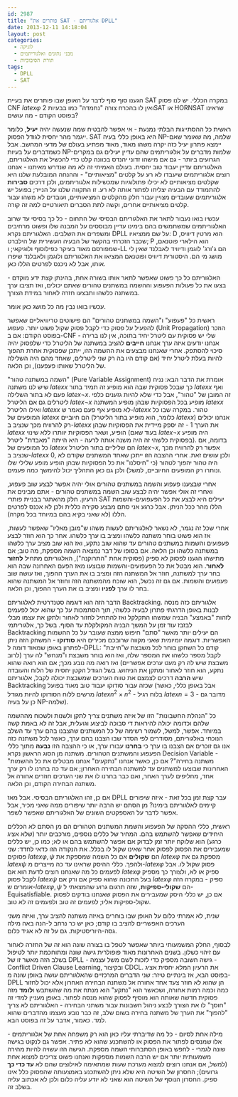 ```yaml
---
id: 2987
title: "פותרים את SAT - אלגוריתם DPLL"
date: 2013-12-11 14:18:04
layout: post
categories: 
  - לוגיקה
  - מבני נתונים ואלגוריתמים
  - תורת הסיבוכיות
tags: 
  - DPLL
  - SAT
---
```

הגענו סוף סוף לדבר על האופן שבו פותרים את בעיית SAT במקרה הכללי. יש לנו פסוק CNF $latex \varphi$ ואין לו בהכרח צורה "נחמדה" כמו בבעיות 2SAT או HORNSAT שראינו בפוסט הקודם - מה עושים?

ראשית כל ההסתייגות הבלתי נמנעת - אי אפשר להבטיח שמה שנעשה יהיה <strong>יעיל</strong>, כלומר ייגמר מהר יחסית לגודל הפסוק. SAT היא באופן כללי בעיה NP-שלמה, מה שאומר שאם יימצא פתרון יעיל כזה יקרה משהו מאוד, מאוד מפתיע בעולם של מדעי המחשב. אבל כשמדברים על בעיות NP-שלמות מדברים על אלגוריתמים שהם עדיין יעילים גם במקרים הגרועים ביותר - גם אם מישהו זדוני יהנדס בכוונה קלט כדי להכשיל את האלגוריתם, האלגוריתם עדיין יעבוד טוב יחסית. בעולם האמיתי זה לא מה שנדרש מאיתנו - אנחנו רוצים אלגוריתמים שיעבדו לא רע על קלטים "מציאותיים" - וההנחה המובלעת שלנו היא שקלטים מציאותיים לא יכילו פתולוגיות שמכשילות אלגוריתמים, ולכן דרכים <strong>סבירות</strong> להתמודד עם הבעיה יצליחו לפתור אותה לא רע. זו התקווה שלנו על הנייר; בפועל יש אלגוריתמים שעובדים מצויין עבור חלק מהקלטים המציאותיים, ועובדים לא משהו עבור קלטים מציאותיים אחרים, וקשה לתת הסברים תיאורטיים למה זה קורה.

עכשיו בואו נעבור לתאר את האלגוריתם הבסיסי של התחום - כל כך בסיסי עד שרוב האלגוריתמים שמשתמשים בהם בימינו עדיין מבוססים על המבנה שלו ופשוט מרחיבים ומשפרים את השלבים. האלגוריתם נקרא DPLL על שם ממציאיו: D הוא מרטין דיוויס, שכבר הזכרתי בהקשר של הבעיה העשירית של הילברט; P הוא הילארי פוטנאם, שמפורסם מאוד בעיקר כפילוסוף ולוגיקאי; ו-LL הם ג'ורג' לוגמן ודיוויד לאבלנד שאין לי מושג מי הם. היסטורית דיוויס ופוטנאם המציאו את האלגוריתם ולוגמן ולאבלנד שיפרו אותו, אבל לא ניכנס לפרטים הללו כאן.

האלגוריתם כל כך פשוט שאפשר לתאר אותו בשורה אחת, בהינתן קצת ידע מוקדם - בצעו את כל פעולות הפעפוע וההשמה במשתנים טהורים שאתם יכולים, ואז תציבו ערך במשתנה כלשהו ותבצעו חזרה לאחור במידת הצורך.

עכשיו בואו נבין מה כל מושג כאן אומר.

ראשית כל "פעפוע" ו"השמה במשתנים טהורים" הם פישוטים טריוויאליים שאפשר להפעיל על פסוק כדי לקבל פסוק שקול פשוט יותר. פעפוע (Unit Propagation) הוזכר בפוסט הקודם: אם ב-CNF שלי יש פסוקית עם ליטרל יחיד בתוכה, אין לנו ברירה - אנחנו יודעים איזה ערך אנחנו <strong>חייבים</strong> להציב במשתנה של הליטרל כדי שלפסוק יהיה סיכוי להסתפק. אחרי שאנחנו מבצעים את ההשמה הזו, ייתכן שפסוקית אחרת תהפוך להיות בעלת ליטרל יחיד (אם קודם היו בה רק שני ליטרלים, שאחד מהם היה השלילה של הליטרל שאותו פעפענו), וכן הלאה.

"השמה במשתנה טהור" (Pure Variable Assignment) אומרת את הדבר הבא: נניח שיש לנו משתנה $latex x$ כך שבכל פסוקית שבה הוא מופיע זה תמיד בתור $latex x$ ואף פעם לא בתור השלילה $latex \neg x$. זה המובן של "טהור", אבל כדי שלא להיות גזענים כלפי ליטרלים גם אם הליטרל $latex \neg x$ מופיע בכל הפסוקיות שבהן מופיע המשתנה $latex x$ ואילו הליטרל $latex x$ לא מופיע אף פעם נאמר ש-$latex x$ טהור. במקרה שבו כל המופעים של $latex x$ הם חיוביים (כלומר, הוא מופיע בתור הליטרל $latex x$) אנחנו יכולים רק להרוויח מכך שנציב ב-$latex x$ את הערך 1 - זה יספק מיידית את הפסוקיות שבהן $latex x$ הופיע, ושאר הפסוקיות יוותרו ללא שינוי (בעוד שאם $latex \neg x$ היה מופיע בפסוקית כלשהי זה היה משנה אותה לרעה - היא הייתה "מאבדת" ליטרל). בדומה, אם כל המופעים של $latex x$ הם שליליים בתור הליטרל $latex \neg x$, אפשר רק להרוויח מכך שנציב ב-$latex x$ 0, ולכן עושים זאת. אחרי ההצבה הזו ייתכן שאחד המשתנים שקודם לא היה טהור יהפוך לטהור (כי "חיסלנו" את כל הפסוקיות שבהן הופיע מופע שלילי שלו ונותרו רק המופעים החיוביים, למשל) ולכן גם כאן התהליך יכול להימשך כמה פעמים.

אחרי שבצענו פעפוע והשמה במשתנים טהורים אולי יהיה אפשר לבצע שוב פעפוע, ואחרי זה אולי אפשר יהיה לבצע שוב השמה במשתנים טהורים - אתם מבינים את הרעיון. חלק מהאתגר בבניית פותרי SAT יעילים היא לבצע את כל הפעפועים-והשמות הללו מהר ככל הניתן. אבל כרגע אני סתם מבצע סקירה כללית ולכן לא אכנס לפרטים הללו (לא שאני בקיא בהם במיוחד בכל מקרה).

אחרי שכל זה נגמר, לא נשאר לאלגוריתם לעשות משהו ש"מובן מאליו" שאפשר לעשות, אז הוא פשוט בוחר משתנה כלשהו ומציב בו ערך כלשהו. אחר כך הוא חוזר לבצע פעפועים והשמות במשתנים טהורים עד שהוא שוב נתקע, ואז הוא שוב מציב ערך כלשהו במשתנה כלשהו וכן הלאה. אם בסופו של דבר נמצאה השמה מספקת, מה טוב; אם מתישהו הגענו לפסוק לא ספיק (פסוקית אחת "התרוקנה"), האלגוריתם מתחיל <strong>לחזור לאחור</strong>. הוא מבטל את כל הפעפועים-והשמות שבוצעו מאז הפעם האחרונה שבה הוא בחר ערך למשתנה, חוזר אל המשתנה הזה ומציב בו את הערך ההפוך, ואז עושה שוב פעפועים והשמות. אם גם זה נכשל, הוא שוכח מהמשתנה הזה וחוזר אל המשתנה שהוא בחר לו ערך <strong>לפניו</strong> ומציב בו את הערך ההפוך, וכן הלאה.

הדבר הזה הוא דוגמה סטנדרטית לאלגוריתם Backtracking. אלגוריתם כזה מנסה לבנות באופן הדרגתי פתרון לבעיה כלשהי, תוך הסתמכות על כך שהוא יכול לפעמים לזהות "באמצע" הבניה שמשהו התקלקל ואז להתחיל לחזור לאחור ולתקן את עצמו מבלי לבזבז עוד זמן על המשך הבניה המקולקלת עד הסוף. בשל כך, אלגוריתמי Backtracking הם יעילים יותר מאשר "סתם" חיפוש ממצה שעובר על כל ההשמות האפשריות. דוגמה יומיומית שאני מקווה שרובכם מכירים היא <strong>סודוקו</strong> - המשחק הזה ניתן לפתרון באופן שמאוד דומה ל-DPLL: קודם כל השחקן בוחר לכל משבצת ש"חייבת" לקבל מספר כלשהו את המספר שלה, ואז הוא בוחר משבצת ו"מנחש" לה ערך (לרוב משבצת שיש לה רק מעט ערכים אפשריים) ואז רואה מה נובע מכך; אם הוא רואה שהוא נתקע, הוא חוזר לאחור ומתקן את הניחוש. בשל הגודל הקטן יחסית של הלוח והעובדה שיש <strong>הרבה</strong> דרכים לצמצם את טווח הערכים שמשבצת יכולה לקבל, אלגוריתם Backtracking שכזה עבור סודוקו יעבוד טוב מאוד בפועל (אבל באופן כללי, כאשר מרשים ללוח הסודוקו להיות מגודל $latex n^{2}\times n^{2}$ - בלוח רגיל $latex n=3$ - מדובר גם כן על בעיה NP-שלמה).

כל "הנהלת החשבונות" הזו של איזה משתנים צריך לתקן ולשנות ולשכוח מההשמה שלהם וכדומה יכולה להיראות די סבוכה לביצוע וגועלית, אבל זה לא באמת קשה במיוחד. אפשר, למשל, לשמור רשימה של כל המשתנים שהצבנו בהם ערך עד השלב הנוכחי באלגוריתם, מסודרים לפי הסדר שבו הצבנו בהם ערך, כאשר לכל משתנה כזה אנו גם זוכרים אם הצבנו בו ערך כי <strong>בחרנו</strong> עבורו ערך, או כי ההצבה הזו <strong>נבעה</strong> מתוך כללי הפעפוע והמשתנים הטהורים. משתנה מן הסוג הראשון נקרא Decision Variable - "משתנה בחירה"? אם כן, כאשר אנחנו "נתקעים" אנחנו מבטלים את כל ההשמות האחרונות שבוצעו למשתנים עד למשתנה הבחירה האחרון; אם עד כה בחרנו לו רק ערך אחד, מחליפים לערך האחר, ואם כבר בחרנו לו את שני הערכים חוזרים אחורה אל משתנה הבחירה הקודם, וכן הלאה.

אם כן, זהו האלגוריתם הבסיסי. אבל מאז DPLL עבר קצת זמן בכל זאת - איזה שיפורים קיימים לאלגוריתם בימינו? מן הסתם יש הרבה יותר שיפורים ממה שאני מכיר, אבל אפשר לדבר על האספקטים השונים של האלגוריתם שאפשר לשפר.

ראשית, כללי ההסקה של הפעפוע והשמת המשתנים הטהורים הם מן הסתם לא הכללים היחידים שאפשר להשתמש בהם. המחיר של כללים נוספים, מורכבים יותר (שלא אציג כרגע) הוא שלוקח יותר זמן לבדוק אם אפשר להשתמש בהם או לא; כמו כן, יש כללים שמעבירים את הפסוק לפסוק אחר שאינו שקול לו בכלל. את הנקודה הזו כדאי לחדד: שני פסוקים $latex \varphi,\psi$ הם <strong>שקולים</strong> אם כל השמה שמספקת את $latex \varphi$ מספקת גם את $latex \psi$ ולהפך. כללי ההיסק שראינו עד כה מייצרים מ-$latex \varphi$ פסוק שקול לו. אבל לפעמים כל מה שאנחנו רוצים לדעת הוא אם $latex \varphi$ ספיק או לא, ולצורך כך מספיק לקבל פסוק $latex \psi$ בעל התכונה שהוא ספיק אם ורק אם $latex \varphi$ ספיק - במקרה הזה אומרים ש-$latex \varphi,\psi$ הם <strong>שקולי-ספיקות</strong>, שזה תרגום גרוע שהמצאתי ל-Equisatisfiable. אם כן, יש כללי היסק שמעבירים את הפסוק שאנחנו בודקים לפסוק שקול-ספיקות אליו; לפעמים זה טוב ולפעמים זה לא טוב.

שנית, לא אמרתי כלום על האופן שבו בוחרים באיזה משתנה להציב ערך, ואיזה משני הערכים האפשריים להציב בו קודם; כאן יש כר נרחב ל-הנה באה מילה גסה-היוריסטיקות. גם על זה לא אגיד כלום.

לבסוף, החלק המשמעותי ביותר שאפשר לטפל בו בצורה שונה הוא זה של החזרה לאחור עם זיהוי כשלון. בשנים האחרונות מאוד פופולרית גישה שונה ומתוחכמת יותר לטיפול בשלב הזה מאשר זו של DPLL - גישה חשובה מספיק כדי לזכות לשם משל עצמה - Conflict Driven Clause Learning, ובקיצור CDCL. את הרעיון המלא יחסית אציג בפוסט הבא, אז בינתיים טיזר: שני הדברים המרכזיים שהאלגוריתם עושה באופן שונה מ-DPLL הן שהוא לא חוזר צעד אחד אחורה אל משתנה הבחירה האחרון אלא יכול לחזור כמה וכמה רמות אחורה, ושכאשר הוא "נתקע" הוא מנתח את מה שהשתבש ו<strong>לומד</strong> מזה פסוקית חדשה שאותה הוא מוסיף לפסוק שהוא מנסה לפתור. באופן מעניין למדי זה "חוסך" לו את הצורך לבצע ניהול חשבונות עבור משתני הבחירה - האלגוריתם לא צריך "להפוך" את הערך של משתנה בחירה בשום שלב, זה כבר נובע מעצמו מהדברים שהוא למד. כאמור, אדבר על זה בפוסט הבא.

מילה אחת לסיום - כל מה שדיברתי עליו כאן הוא רק משפחה אחת של אלגוריתמים - אלו שמנסים לפתור את הפסוק או להשתכנע שהוא לא פתיר. אפשר גם לנקוט בגישה שונה לגמרי - לחפש באופן הסתברותי השמה מספקת. הגישה הזו עשויה להיות מהירה משמעותית יותר אם יש הרבה השמות מספקות ואנחנו פשוט צריכים למצוא אחת (למשל, אם אנחנו רוצים למצוא מערכת שעות שמתאימה לאילוצים שהם לא <strong>עד כדי כך</strong> גרועים); החסרון של השיטה היא שלא ניתן להשתכנע באמצעותה שהפסוק כלל אינו ספיק. החסרון הנוסף של השיטה הוא שאני לא יודע עליה כלום ולכן לא אכתוב עליה בשלב זה.
